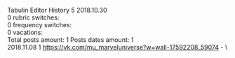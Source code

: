 Tabulin	Editor History 5 2018.10.30\
0 rubric switches:\
0 frequency switches:\
0 vacations:\
Total posts amount: 1	Posts dates amount: 1\
2018.11.08 1 https://vk.com/mu_marveluniverse?w=wall-17592208_59074 - \
